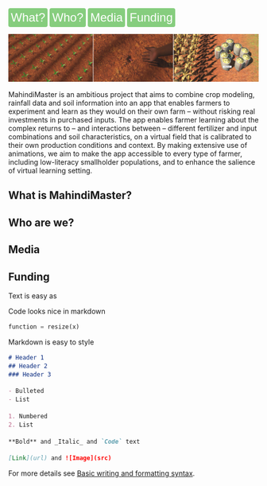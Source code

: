 <a href="#what" target="_blank">
  <button style="background-color: #109d0080; color: white; border: none; padding: 5px 5px; text-align: center; text-decoration: none;display: inline-block; font-size: 24px; border-radius: 4px;">
    What?</button></a>
<a href="#who" target="_blank">
  <button style="background-color: #109d0080; color: white; border: none; padding: 5px 5px; text-align: center; text-decoration: none;display: inline-block; font-size: 24px; border-radius: 4px;">
    Who?</button></a>
<a href="#media" target="_blank">
  <button style="background-color: #109d0080; color: white; border: none; padding: 5px 5px; text-align: center; text-decoration: none;display: inline-block; font-size: 24px; border-radius: 4px;">
   Media</button></a>
<a href="#funding" target="_blank">
  <button style="background-color: #109d0080; color: white; border: none; padding: 5px 5px; text-align: center; text-decoration: none;display: inline-block; font-size: 24px; border-radius: 4px;">
    Funding</button></a>
    
![banner](assets/img/banner-large.png)

MahindiMaster is an ambitious project that aims to combine crop modeling, rainfall data and soil information into an app that enables farmers to experiment and learn as they would on their own farm – without risking real investments in purchased inputs. The app enables farmer learning about the complex returns to – and interactions between – different fertilizer and input combinations and soil characteristics, on a virtual field that is calibrated to their own production conditions and context. By making extensive use of animations, we aim to make the app accessible to every type of farmer, including low-literacy smallholder populations, and to enhance the salience of virtual learning setting.

## What is MahindiMaster?<a id="what"></a>

## Who are we?<a id="who"></a>
	  
## Media<a id="media"></a>

## Funding<a id="funding"></a>	  
	  
	  
Text is easy as

Code looks nice in markdown
```python
function = resize(x)
```

Markdown is easy to style
```markdown
# Header 1
## Header 2
### Header 3

- Bulleted
- List

1. Numbered
2. List

**Bold** and _Italic_ and `Code` text

[Link](url) and ![Image](src)
```

For more details see [Basic writing and formatting syntax](https://docs.github.com/en/github/writing-on-github/getting-started-with-writing-and-formatting-on-github/basic-writing-and-formatting-syntax).
